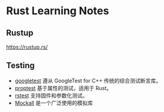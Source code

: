 # Rust Learning Notes

## Rustup

https://rustup.rs/


## Testing

* [googletest](https://docs.rs/googletest/latest/googletest/) 遵从 GoogleTest for C++ 传统的综合测试断言库。
* [proptest](https://docs.rs/proptest/latest/proptest/) 基于属性的测试，适用于 Rust。
* [rstest](https://docs.rs/rstest/latest/rstest/) 支持固件和参数化测试。
* [Mockall](https://docs.rs/mockall/latest/mockall/) 是一个广泛使用的模拟库
